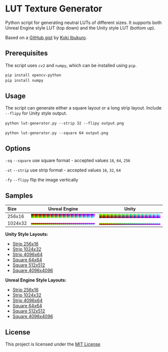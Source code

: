 # LUT Texture Generator

Python script for generating neutral LUTs of different sizes. It supports both Unreal Engine style LUT (top down) and the Unity style LUT (bottom up).

Based on a [GitHub gist](https://gist.github.com/asus4/09b1f5403c63ceab5ae34710cbe2809e) by [Koki Ibukuro](https://gist.github.com/asus4).

## Prerequisites

The script uses `cv2` and `numpy`, which can be installed using `pip`.

```bash
pip install opencv-python
pip install numpy
```

## Usage

The script can generate either a square layout or a long strip layout. Include `--flipy` for Unity style output.

`python lut-generator.py --strip 32 --flipy output.png`

`python lut-generator.py --square 64 output.png`

## Options

`-sq` `--square` use square format - accepted values `16`, `64`, `256`

`-st` `--strip` use strip format - accepted values `16`, `32`, `64`

`-fy` `--flipy` flip the image vertically

## Samples

| Size | Unreal Engine | Unity |
| :--- | --- | --- |
| 256x16 | ![strip 256x16](samples/unreal/lut_strip_16_256x16.png) | ![lut_strip_16_256x16](samples/unity/lut_strip_16_256x16.png) |
| 1024x32 | ![strip 1024x32](samples/unreal/lut_strip_32_1024x32.png) | ![strip 1024x32](samples/unity/lut_strip_32_1024x32.png) |

**Unity Style Layouts:**

- [Strip 256x16](samples/unity/lut_strip_16_256x16.png)
- [Strip 1024x32](samples/unity/lut_strip_32_1024x32.png)
- [Strip 4096x64](samples/unity/lut_strip_64_4096x64.png)
- [Square 64x64](samples/unity/lut_square_16_64x64.png)
- [Square 512x512](samples/unity/lut_square_64_512x512.png)
- [Square 4096x4096](samples/unity/lut_square_256_4096x4096.png)


**Unreal Engine Style Layouts:**

- [Strip 256x16](samples/unreal/lut_strip_16_256x16.png)
- [Strip 1024x32](samples/unreal/lut_strip_32_1024x32.png)
- [Strip 4096x64](samples/unreal/lut_strip_64_4096x64.png)
- [Square 64x64](samples/unreal/lut_square_16_64x64.png)
- [Square 512x512](samples/unreal/lut_square_64_512x512.png)
- [Square 4096x4096](samples/unreal/lut_square_256_4096x4096.png)

## License

This project is licensed under the [MIT License](LICENSE)